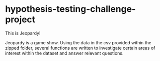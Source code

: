 # hypothesis-testing-challenge-project
This is Jeopardy!

Jeopardy is a game show. Using the data in the csv provided within the zipped folder, several functions are written to investigate certain areas of interest within the dataset and answer relevant questions.
